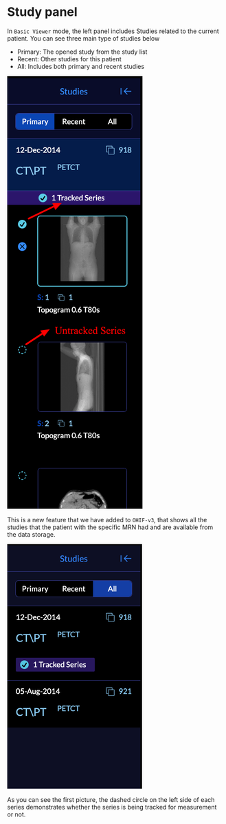 # Study panel

In `Basic Viewer` mode, the left panel includes Studies related to the current patient.
You can see three main type of studies below

- Primary: The opened study from the study list
- Recent: Other studies for this patient
- All: Includes both primary and recent studies

![user-study-panel](../../../assets/img/user-study-panel.png)

This is a new feature that we have added to `OHIF-v3`, that shows all the studies that the patient with the specific MRN had and are available from the data storage.

![user-studylist-all](../../../assets/img/user-studylist-all.png)

As you can see the first picture, the dashed circle on the left side of each series demonstrates whether the series is being tracked for measurement or not.
